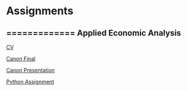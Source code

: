 # Assignments
=============
Applied Economic Analysis
-------------------------
[CV](https://github.com/rjcollier91/Assignments/blob/master/CV.md)

[Canon Final](https://github.com/rjcollier91/Assignments/blob/master/Canon12ECB-Edits.pdf)

[Canon Presentation](https://www.youtube.com/watch?v=o12Aai0v8ZY&feature=youtu.be)

[Python Assignment](https://github.com/u608931/Python/blob/master/PythonASSIGNMENT29.01.ipynb)


